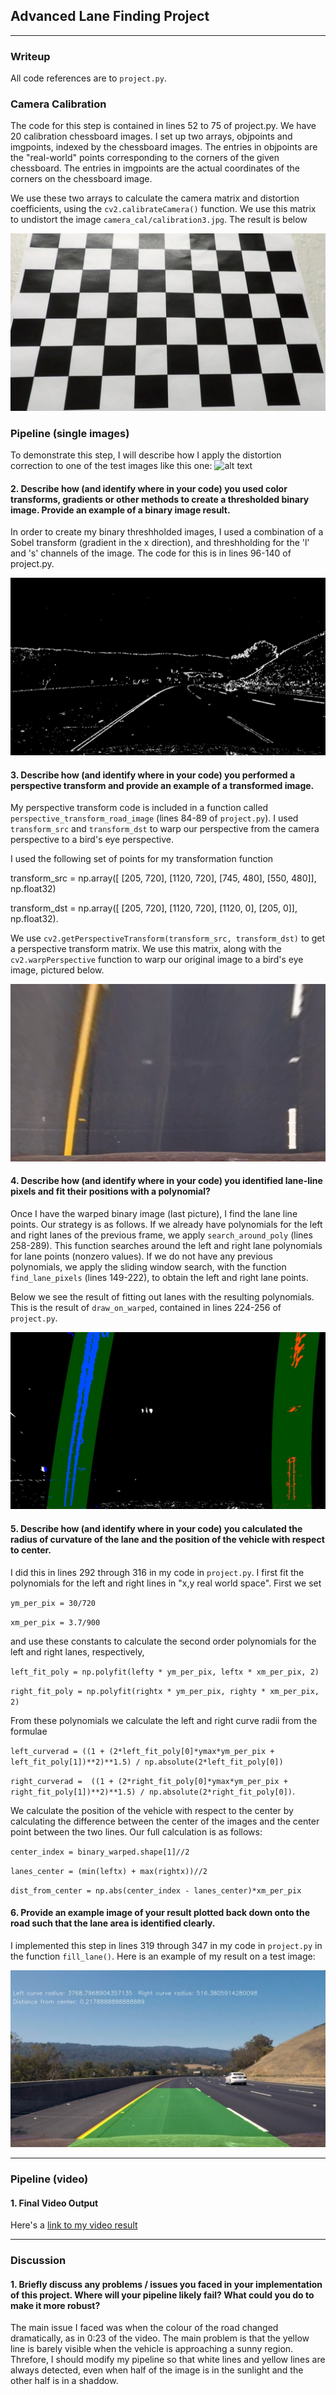 ## Advanced Lane Finding Project

[//]: # (Image References)

[image1]: ./output_images/undistorted_calibration3.jpg "Undistorted"
[image2]: ./test_images/test3.jpg "Road Transformed"
[image3]: ./output_images/binary_thresh_test3.jpg "Binary Example"
[image4]: ./output_images/perspective_color_test3.jpg "Warp Example"
[image5]: ./output_images/warped_w_lanes_test3.jpg "Fit Visual"
[image6]: ./output_images/orig_w_lanes_test3.jpg "Output"
[video1]: ./output_project_video.mp4 "Video"

---

### Writeup

All code references are to `project.py`.

### Camera Calibration

The code for this step is contained in lines 52 to 75 of project.py. We have 20 calibration chessboard images. I set up two arrays, objpoints and imgpoints, indexed by the chessboard images. The entries in objpoints are the "real-world" points corresponding to the corners of the given chessboard. The entries in imgpoints are the actual coordinates of the corners on the chessboard image.

We use these two arrays to calculate the camera matrix and distortion coefficients, using the `cv2.calibrateCamera()` function. We use this matrix
to undistort the image `camera_cal/calibration3.jpg`. The result is below

![alt text][image1]

### Pipeline (single images)

To demonstrate this step, I will describe how I apply the distortion correction to one of the test images like this one:
![alt text][image2]

#### 2. Describe how (and identify where in your code) you used color transforms, gradients or other methods to create a thresholded binary image.  Provide an example of a binary image result.

In order to create my binary threshholded images, I used a combination of a Sobel transform (gradient in the x direction), and threshholding for the 'l' and 's' channels of the image. The code for this is in lines 96-140 of project.py.

![alt text][image3]

#### 3. Describe how (and identify where in your code) you performed a perspective transform and provide an example of a transformed image.

My perspective transform code is included in a function called `perspective_transform_road_image` (lines 84-89 of `project.py`).
I used `transform_src` and `transform_dst` to warp our perspective from the camera perspective to a bird's eye perspective.

I used the following set of points for my transformation function

transform_src = np.array([
    [205, 720],
    [1120, 720],
    [745, 480],
    [550, 480]], np.float32)

transform_dst = np.array([
    [205, 720],
    [1120, 720],
    [1120, 0],
    [205, 0]], np.float32).

We use `cv2.getPerspectiveTransform(transform_src, transform_dst)` to get a perspective transform matrix. We use this matrix, along with the `cv2.warpPerspective` function to warp our original image to a bird's eye image, pictured below.

![alt text][image4]

#### 4. Describe how (and identify where in your code) you identified lane-line pixels and fit their positions with a polynomial?

Once I have the warped binary image (last picture), I find the lane line points. Our strategy is as follows. If we already have polynomials for the left and right lanes of the previous frame, we apply `search_around_poly` (lines 258-289). This function searches around the left and right lane polynomials for lane points  (nonzero values). If we do not have any previous polynomials, we apply the sliding window search, with the function `find_lane_pixels` (lines 149-222), to obtain the left and right lane points.

Below we see the result of fitting out lanes with the resulting polynomials. This is the result of `draw_on_warped`, contained in lines 224-256 of `project.py`.

![alt text][image5]

#### 5. Describe how (and identify where in your code) you calculated the radius of curvature of the lane and the position of the vehicle with respect to center.

I did this in lines 292 through 316 in my code in `project.py`. I first fit the polynomials for the left and right lines in "x,y real world space". First we set 

`ym_per_pix = 30/720`

`xm_per_pix = 3.7/900`

and use these constants to calculate the second order polynomials for the left and right lanes, respectively,

`left_fit_poly = np.polyfit(lefty * ym_per_pix, leftx * xm_per_pix, 2)`

`right_fit_poly = np.polyfit(rightx * ym_per_pix, righty * xm_per_pix, 2)`

From these polynomials we calculate the left and right curve radii from the formulae

`left_curverad = ((1 + (2*left_fit_poly[0]*ymax*ym_per_pix + left_fit_poly[1])**2)**1.5) / np.absolute(2*left_fit_poly[0])`

`right_curverad =  ((1 + (2*right_fit_poly[0]*ymax*ym_per_pix + right_fit_poly[1])**2)**1.5) / np.absolute(2*right_fit_poly[0])`.

We calculate the position of the vehicle with respect to the center by calculating the difference between the center of the images and the center point between the two lines. Our full calculation is as follows:

`center_index = binary_warped.shape[1]//2`

`lanes_center = (min(leftx) + max(rightx))//2`
    
`dist_from_center = np.abs(center_index - lanes_center)*xm_per_pix`

#### 6. Provide an example image of your result plotted back down onto the road such that the lane area is identified clearly.

I implemented this step in lines 319 through 347 in my code in `project.py` in the function `fill_lane()`.  Here is an example of my result on a test image:

![alt text][image6]

---

### Pipeline (video)

#### 1. Final Video Output

Here's a [link to my video result](./output_project_video.mp4)

---

### Discussion

#### 1. Briefly discuss any problems / issues you faced in your implementation of this project.  Where will your pipeline likely fail?  What could you do to make it more robust?

The main issue I faced was when the colour of the road changed dramatically, as in  0:23 of the video. The main problem is that the yellow line is barely visible when the vehicle is approaching a sunny region. Threfore, I should modify my pipeline so that white lines and yellow lines are always detected, even when half of the image is in the sunlight and the other half is in a shaddow.
